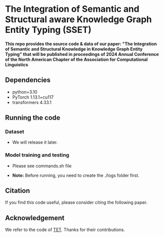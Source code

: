 # The Integration of Semantic and Structural aware Knowledge Graph Entity Typing (SSET)
#### This repo provides the source code & data of our paper: "The Integration of Semantic and Structural Knowledge in Knowledge Graph Entity Typing" that will be published in proceedings of 2024 Annual Conference of the North American Chapter of the Association for Computational Linguistics

## Dependencies
* python=3.10
* PyTorch 1.13.1+cu117
* transformers 4.33.1

## Running the code
### Dataset
* We will release it later. 

### Model training and testing
* Please see commands.sh file


* **Note:** Before running, you need to create the ./logs folder first.

## Citation
If you find this code useful, please consider citing the following paper.

## Acknowledgement
We refer to the code of [TET](https://github.com/zhiweihu1103/ET-TET). Thanks for their contributions.
